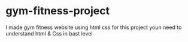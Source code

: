 # gym-fitness-project
I made gym fitness website using html css
for this project youn need to understand 
html & Css in bast level
